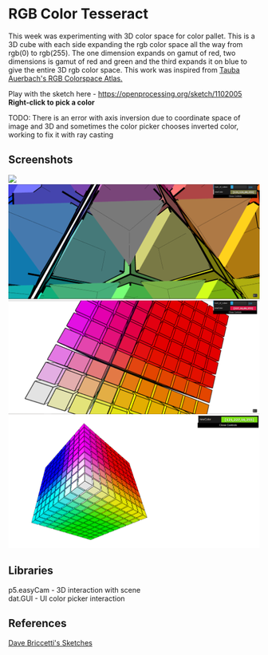# RGB Color Tesseract

This week was experimenting with 3D color space for color pallet. This is a 3D cube with each side expanding the rgb color space all the way from rgb(0) to rgb(255). The one dimension expands on gamut of red, two dimensions is gamut of red and green and the third expands it on blue to give the entire 3D rgb color space. This work was inspired from [Tauba Auerbach's RGB Colorspace Atlas.](http://taubaauerbach.com/view.php?id=286&alt=2948)

Play with the sketch here - https://openprocessing.org/sketch/1102005 </br>
**Right-click to pick a color**

TODO: There is an error with axis inversion due to coordinate space of image and 3D and sometimes the color picker chooses inverted color, working to fix it with ray casting

## Screenshots
<img src="./screenshots/Color-Picker-Tesseract-OpenProce.gif">
<img src="./screenshots/picker3.PNG">
<img src="./screenshots/picker4.PNG">
<img src="./screenshots/picker2.PNG ">

## Libraries
p5.easyCam - 3D interaction with scene </br>
dat.GUI - UI color picker interaction

## References
[Dave Briccetti's Sketches](https://www.youtube.com/channel/UCsvS1__wPMXEPbtFzgpX3nQ)
